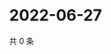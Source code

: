 # 2022-06-27

共 0 条

<!-- BEGIN WEIBO -->
<!-- 最后更新时间 Mon Jun 27 2022 05:12:42 GMT+0800 (China Standard Time) -->

<!-- END WEIBO -->
